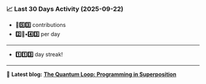 <!--START_STATS-->
### 📈 Last 30 Days Activity (2025-09-22)  
- **🎱5️⃣3️⃣** contributions  
- **2️⃣🎱•4️⃣3️⃣** per day
---
- **1️⃣1️⃣3️⃣** day streak!
---
📝 **Latest blog:** [**The Quantum Loop: Programming in Superposition**](https://andriak.com/blog/quantum-loop)
<!--END_STATS-->
